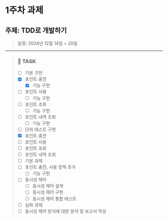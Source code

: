 # 1주차 과제
## 주제: TDD로 개발하기
> 일정: 2024년 12월 14일 ~ 20일
---
>### 📌 TASK
>- [ ] 기본 구현
>  - [X] 포인트 충전
>    - [X] 기능 구현
>  - [ ] 포인트 사용
>    - [ ] 기능 구현
>  - [ ] 포인트 조회
>    - [ ] 기능 구현
>  - [ ] 포인트 내역 조회
>    - [ ] 기능 구현
>- [ ] 단위 테스트 구현
>  - [X] 포인트 충전
>  - [ ] 포인트 사용
>  - [ ] 포인트 조회
>  - [ ] 포인트 내역 조회
>- [ ] 기본 과제
>  - [ ] 포인트 충전, 사용 정책 추가
>    - [ ] 기능 구현
>  - [ ] 동시성 제어
>    - [ ] 동시성 제어 설계
>    - [ ] 동시성 제어 구현
>    - [ ] 동시성 제어 통합 테스트
>- [ ] 심화 과제
>  - [ ] 동시성 제어 방식에 대한 분석 및 보고서 작성
